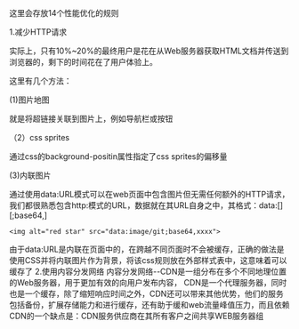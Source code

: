 

这里会存放14个性能优化的规则

1.减少HTTP请求

实际上，只有10%~20%的最终用户是花在从Web服务器获取HTML文档并传送到浏览器的，剩下的时间花在了用户体验上。

这里有几个方法：

(1)图片地图 

就是将超链接关联到图片上，例如导航栏或按钮

（2）css sprites

通过css的background-positin属性指定了css sprites的偏移量

(3)内联图片

通过使用data:URL模式可以在web页面中包含图片但无需任何额外的HTTP请求，我们都很熟悉包含http:模式的URL，数据就在其URL自身之中，其格式：data:[<mediatype>][;base64,<data>]

	<img alt="red star" src="data:image/git;base64,xxxx">
 

由于data:URL是内联在页面中的，在跨越不同页面时不会被缓存，正确的做法是使用CSS并将内联图片作为背景，将该css规则放在外部样式表中，这意味着可以缓存了
2.使用内容分发网络
内容分发网络--CDN是一组分布在多个不同地理位置的Web服务器，用于更加有效的向用户发布内容，
CDN是一个代理服务器，同时也是一个缓存，除了缩短响应时间之外，CDN还可以带来其他优势，他们的服务包括备份，扩展存储能力和进行缓存，还有助于缓和web流量峰值压力，而且依赖CDN的一个缺点是：CDN服务供应商在其所有客户之间共享WEB服务器组
